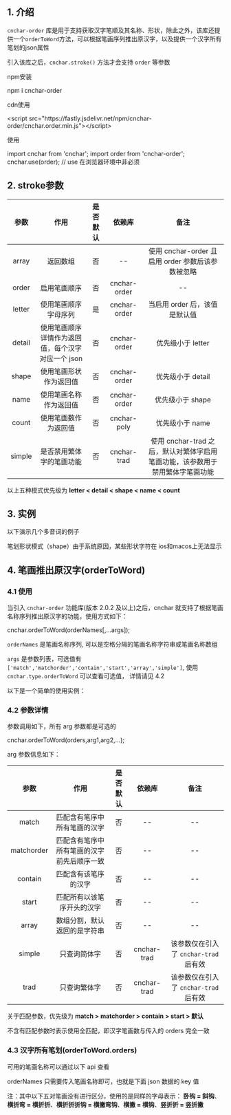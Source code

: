 ## 1. 介绍

`cnchar-order` 库是用于支持获取汉字笔顺及其名称、形状，除此之外，该库还提供一个`orderToWord`方法，可以根据笔画序列推出原汉字，以及提供一个汉字所有笔划的json属性

引入该库之后，`cnchar.stroke()` 方法才会支持 `order` 等参数

npm安装

<div>
  <highlight-code>
npm i cnchar-order
  </highlight-code>
</div>

cdn使用

<div>
  <highlight-code lang='html'>
&lt;script src="https://fastly.jsdelivr.net/npm/cnchar-order/cnchar.order.min.js">&lt;/script>
  </highlight-code>
</div>

使用

<div>
  <highlight-code lang='javascript'>
import cnchar from 'cnchar';
import order from 'cnchar-order';
cnchar.use(order); // use 在浏览器环境中非必须
  </highlight-code>
</div>

## 2. stroke参数

|  参数  |         作用 | 是否默认 |    依赖库    |         备注 |
| :----: | :---------------: | :------: | :----------: | :-----------: |
| array  |       返回数组        |    否    |      --      | 使用 cnchar-order 且启用 order 参数后该参数被忽略 |
| order  |     启用笔画顺序      |    否    | cnchar-order |        --        |
| letter | 使用笔画顺序字母序列  |    是    | cnchar-order |  当启用 order 后，该值是默认值  |
| detail | 使用笔画顺序详情作为返回值，每个汉字对应一个 json |    否    | cnchar-order |   优先级小于 letter   |
| shape  | 使用笔画形状作为返回值 |    否    | cnchar-order |   优先级小于 detail   |
|  name  | 使用笔画名称作为返回值 |    否    | cnchar-order |   优先级小于 shape    |
| count  | 使用笔画数作为返回值  |    否    | cnchar-poly  |    优先级小于 name    |
| simple |    是否禁用繁体字的笔画功能 |    否    | cnchar-trad  | 使用 cnchar-trad 之后，默认对繁体字启用笔画功能，该参数用于禁用繁体字笔画功能 |

以上五种模式优先级为 **letter < detail < shape < name < count**

## 3. 实例

以下演示几个多音词的例子

<div>
  <codebox id='order' :format='true' :fold='true'></codebox>
</div>

笔划形状模式（shape）由于系统原因，某些形状字符在 ios和macos上无法显示

## 4. 笔画推出原汉字(orderToWord)

### 4.1 使用

当引入 `cnchar-order` 功能库(版本 2.0.2 及以上)之后，cnchar 就支持了根据笔画名称序列推出原汉字的功能，使用方式如下：

<div>
  <highlight-code lang='javascript'>
cnchar.orderToWord(orderNames[,...args]);
  </highlight-code>
</div>

`orderNames` 是笔画名称序列, 可以是空格分隔的笔画名称字符串或笔画名称数组

`args` 是参数列表，可选值有 `['match','matchorder','contain','start','array','simple']`, 使用 `cnchar.type.orderToWord` 可以查看可选值， 详情请见 4.2

以下是一个简单的使用实例：

<div>
  <codebox id='orderToWord' :fold='true'></codebox>
</div>

### 4.2 参数详情

参数调用如下，所有 arg 参数都是可选的

<div>
  <highlight-code lang='javascript'>
cnchar.orderToWord(orders,arg1,arg2,...);
  </highlight-code>
</div>


arg 参数信息如下：

|    参数     |      作用      | 是否默认 |   依赖库    |   备注    |
| :---------: | :--------: | :------: | :---------: | :---: |
|    match    |        匹配含有笔序中所有笔画的汉字        |    否    |     --      |  --  |
| matchorder | 匹配含有笔序中所有笔画的汉字前先后顺序一致 |    否    |     --      |  --  |
|   contain   |   匹配含有该笔序的汉字   |    否    |     --      |  --  |
|    start    |         匹配所有以该笔序开头的汉字         |    否    |     --      |  --  |
|    array    |   数组分割，默认返回的是字符串   |    否    |     --      |  --  |
|   simple    |   只查询简体字   |    否    | cnchar-trad | 该参数仅在引入了 `cnchar-trad` 后有效 |
|   trad    |   只查询繁体字   |    否    | cnchar-trad | 该参数仅在引入了 `cnchar-trad` 后有效 |

关于匹配参数，优先级为 **match > matchorder > contain > start > 默认**

不含有匹配参数时表示使用全匹配，即汉字笔画数与传入的 orders 完全一致


### 4.3 汉字所有笔划(orderToWord.orders)

可用的笔画名称可以通过以下 api 查看

orderNames 只需要传入笔画名称即可，也就是下面 json 数据的 key 值

<div>
  <codebox id='orders' :fold='true'></codebox>
</div>

注：其中以下五对笔画没有进行区分，使用的是同样的字母表示：
**卧钩 = 斜钩**、**横折弯 = 横折折**、**横折折折钩 = 横撇弯钩**、**横撇 = 横钩**、**竖折折 = 竖折撇**

